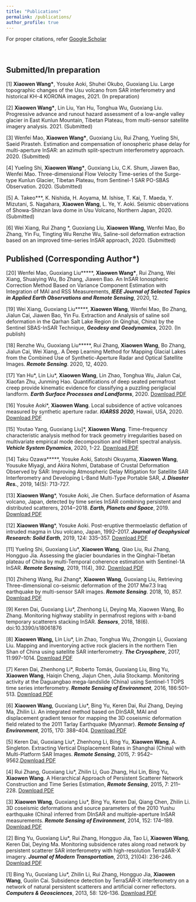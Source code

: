 ```yaml
---
title: "Publications"
permalink: /publications/
author_profile: true
---
```

For proper citations, refer [Google Scholar](https://scholar.google.com/citations?user=DSG6whEAAAAJ&hl=en)<br>
<br>
<br>

## **Submitted/In preparation**

[1] **Xiaowen Wang\***, Yosuke Aoki, Shuhei Okubo, Guoxiang Liu. Large topographic changes of the Usu volcano from SAR interferometry and historical KH-4 KORONA images, 2021. (In preparation)

[2] **Xiaowen Wang\***, Lin Liu, Yan Hu, Tonghua Wu, Guoxiang Liu. Progressive advance and runout hazard assessment of a low-angle valley glacier in East Kunlun Mountain, Tibetan Plateau, from multi-sensor satellite imagery analysis. 2021. (Submitted)

[3] Wenfei Mao, **Xiaowen Wang\***, Guoxiang Liu, Rui Zhang, Yueling Shi, Saeid Pirasteh. Estimation and compensation of ionospheric phase delay for multi-aperture InSAR: an azimuth split-spectrum interferometry approach. 2020. (Submitted)

[4] Yueling Shi, **Xiaowen Wang\***, Guoxiang Liu, C.K. Shum, Jiawen Bao, Wenfei Mao. Three-dimensional Flow Velocity Time-series of the Surge-type Kunlun Glacier, Tibetan Plateau, from Sentinel-1 SAR PO-SBAS Observation. 2020. (Submitted)

[5] A. Takeo\***, K. Nishida, H. Aoyama, M. Ishise, T. Kai, T. Maeda, Y. Mizutani, S. Nagahara, **Xiaowen Wang**, L. Ye, Y. Aoki. Seismic observations of Showa-Shinzan lava dome in Usu Volcano, Northern Japan, 2020. (Submitted)

[6] Wei Xiang, Rui Zhang *, Guoxiang Liu, **Xiaowen Wang**, Wenfei Mao, Bo Zhang, Yin Fu, Tingting Wu Renzhe Wu, Saline-soil deformation extraction based on an improved time-series InSAR approach, 2020. (Submitted)

## **Published** (Corresponding Author*)

[20] Wenfei Mao, Guoxiang Liu*****, **Xiaowen Wang\***, Rui Zhang, Wei Xiang, Shuaiying Wu, Bo Zhang, Jiawen Bao. An InSAR Ionospheric Correction Method Based on Variance Component Estimation with Integration of MAI and RSS Measurements, ***IEEE Journal of Selected Topics in Applied Earth Observations and Remote Sensing***, 2020, 12.

[19] Wei Xiang, Guoxiang Liu*****, **Xiaowen Wang**, Wenfei Mao, Bo Zhang, Jialun Cai, Jiawen Bao, Yin Fu. Extraction and Analysis of saline soil deformation in the Qarhan Salt Lake Region (in Qinghai, China) by the Sentinel SBAS-InSAR Technique, ***Geodesy and Geodynamics***, 2020. (In publish)

[18] Renzhe Wu, Guoxiang Liu*****, Rui Zhang, **Xiaowen Wang**, Bo Zhang, Jialun Cai, Wei Xiang,. A Deep Learning Method for Mapping Glacial Lakes from the Combined Use of Synthetic-Aperture Radar and Optical Satellite Images. ***Remote Sensing***. 2020, 12, 4020.

[17] Yan Hu\*, Lin Liu\*, **Xiaowen Wang**, Lin Zhao, Tonghua Wu, Jialun Cai, Xiaofan Zhu, Junming Hao. Quantifications of deep seated permafrost creep provide kinematic evidence for classifying a puzzling periglacial landform. ***Earth Surface Processes and Landforms***, 2020. [Download PDF](www.test.com)

[16] Yosuke Aoki\*, **Xiaowen Wang**. Local subsidence of active volcanoes measured by synthetic aperture radar. ***IGARSS 2020***, Hawaii, USA, 2020. [Download PDF](www.test.com)

[15] Youtao Yang, Guoxiang Liu]\*, **Xiaowen Wang**. Time–frequency characteristic analysis method for track geometry irregularities based on multivariate empirical mode decomposition and Hilbert spectral analysis. ***Vehicle System Dynamics***, 2020, 1-22. [Download PDF](www.test.com)

[14] Taku Ozawa*****, Yosuke Aoki, Satoshi Okuyama, **Xiaowen Wang**, Yousuke Miyagi, and Akira Nohmi, Database of Crustal Deformation Observed by SAR: Improving Atmospheric Delay Mitigation for Satellite SAR Interferometry and Developing L-Band Multi-Type Portable SAR, ***J. Disaster Res.***, 2019, 14(5): 713-727.

[13] **Xiaowen Wang**\*, Yosuke Aoki, Jie Chen. Surface deformation of Asama volcano, Japan, detected by time series InSAR combining persistent and distributed scatterers, 2014‒2018. ***Earth, Planets and Space***, 2019. [Download PDF](www.test.com)

[12] **Xiaowen Wang**\*, Yosuke Aoki. Post-eruptive thermoelastic deflation of intruded magma in Usu volcano, Japan, 1992–2017. ***Journal of Geophysical Research: Solid Earth***, 2019, 124: 335–357. [Download PDF](www.test.com)

[11] Yueling Shi, Guoxiang Liu\*, **Xiaowen Wang**, Qiao Liu, Rui Zhang, Hongguo Jia. Assessing the glacier boundaries in the Qinghai-Tibetan plateau of China by multi-Temporal coherence estimation with Sentinel-1A InSAR. ***Remote Sensing***, 2019, 11(4), 392. [Download PDF](www.test.com)

[10] Zhiheng Wang, Rui Zhang\*, **Xiaowen Wang**, Guoxiang Liu, Retrieving Three-dimensional co-seismic deformation of the 2017 Mw7.3 Iraq earthquake by multi-sensor SAR images. ***Remote Sensing***. 2018, 10, 857. [Download PDF](www.test.com)

[9]   Keren Dai, Guoxiang Liu\*, Zhenhong Li, Deying Ma, Xiaowen Wang, Bo Zhang. Monitoring highway stability in permafrost regions with x-band temporary scatterers stacking InSAR. ***Sensors***, 2018, 18(6). doi:10.3390/s18061876 

[8] **Xiaowen Wang,** Lin Liu\*, Lin Zhao, Tonghua Wu, Zhongqin Li, Guoxiang Liu. Mapping and inventorying active rock glaciers in the northern Tien Shan of China using satellite SAR interferometry. ***The Cryosphere***, 2017, 11:997–1014. [Download PDF](www.test.com)

[7] Keren Dai, Zhenhong Li\*, Roberto Tomás, Guoxiang Liu, Bing Yu, **Xiaowen Wang**, Haiqin Cheng, Jiajun Chen, Julia Stockamp. Monitoring activity at the Daguangbao mega-landslide (China) using Sentinel-1 TOPS time series interferometry. ***Remote Sensing of Environment***, 2016, 186:501–513. [Download PDF](www.test.com)

[6] **Xiaowen Wang**, Guoxiang Liu\*, Bing Yu, Keren Dai, Rui Zhang, Deying Ma, Zhilin Li. An integrated method based on DInSAR, MAI and displacement gradient tensor for mapping the 3D coseismic deformation field related to the 2011 Tarlay Earthquake (Myanmar). ***Remote Sensing of Environment***, 2015, 170: 388–404. [Download PDF](www.test.com)

[5] Keren Dai, Guoxiang Liu\*, Zhenhong Li, Bing Yu, **Xiaowen Wang**, A. Singleton. Extracting Vertical Displacement Rates in Shanghai (China) with Multi-Platform SAR Images. ***Remote Sensing***, 2015, 7: 9542–9562.[Download PDF](www.test.com)

[4] Rui Zhang, Guoxiang Liu\*, Zhilin Li, Guo Zhang, Hui Lin, Bing Yu, **Xiaowen Wang**. A Hierarchical Approach of Persistent Scatterer Network Construction and Time Series Estimation, ***Remote Sensing***, 2015, 7: 211–228. [Download PDF](www.test.com)

[3] **Xiaowen Wang**, Guoxiang Liu\*, Bing Yu, Keren Dai, Qiang Chen, Zhilin Li. 3D coseismic deformations and source parameters of the 2010 Yushu earthquake (China) inferred from DInSAR and multiple-aperture InSAR measurements. ***Remote Sensing of Environment***, 2014, 152: 174–189. [Download PDF](www.test.com)

[2] Bing Yu, Guoxiang Liu\*, Rui Zhang, Hongguo Jia, Tao Li, **Xiaowen Wang**, Keren Dai, Deying Ma. Monitoring subsidence rates along road network by persistent scatterer SAR interferometry with high-resolution TerraSAR-X imagery. ***Journal of Modern Transportation***, 2013, 21(04): 236–246. [Download PDF](www.test.com)

[1] Bing Yu, Guoxiang Liu\*, Zhilin Li, Rui Zhang, Hongguo Jia, **Xiaowen Wang**, Guolin Cai. Subsidence detection by TerraSAR-X interferometry on a network of natural persistent scatterers and artificial corner reflectors. ***Computers & Geosciences***, 2013, 58: 126–136. [Download PDF](www.test.com)
